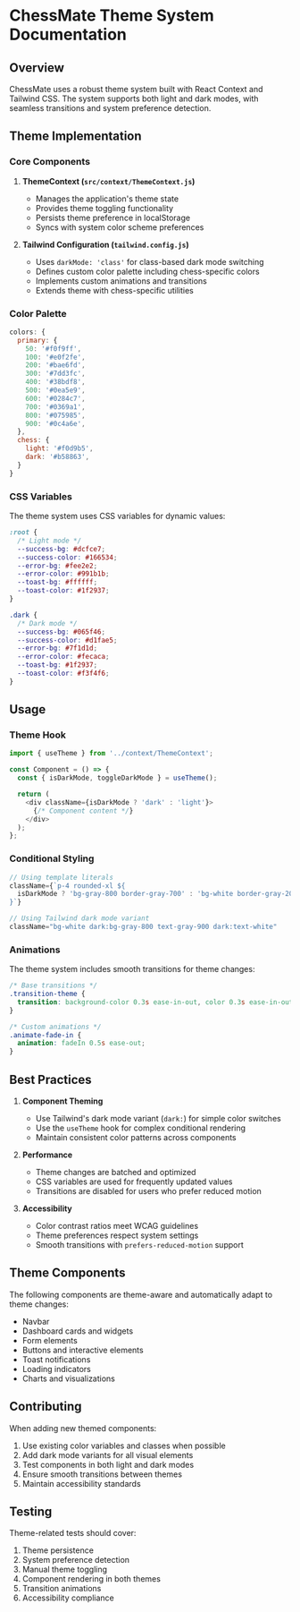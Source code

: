 # ChessMate Theme System Documentation

## Overview
ChessMate uses a robust theme system built with React Context and Tailwind CSS. The system supports both light and dark modes, with seamless transitions and system preference detection.

## Theme Implementation

### Core Components

1. **ThemeContext (`src/context/ThemeContext.js`)**
   - Manages the application's theme state
   - Provides theme toggling functionality
   - Persists theme preference in localStorage
   - Syncs with system color scheme preferences

2. **Tailwind Configuration (`tailwind.config.js`)**
   - Uses `darkMode: 'class'` for class-based dark mode switching
   - Defines custom color palette including chess-specific colors
   - Implements custom animations and transitions
   - Extends theme with chess-specific utilities

### Color Palette

```javascript
colors: {
  primary: {
    50: '#f0f9ff',
    100: '#e0f2fe',
    200: '#bae6fd',
    300: '#7dd3fc',
    400: '#38bdf8',
    500: '#0ea5e9',
    600: '#0284c7',
    700: '#0369a1',
    800: '#075985',
    900: '#0c4a6e',
  },
  chess: {
    light: '#f0d9b5',
    dark: '#b58863',
  }
}
```

### CSS Variables

The theme system uses CSS variables for dynamic values:

```css
:root {
  /* Light mode */
  --success-bg: #dcfce7;
  --success-color: #166534;
  --error-bg: #fee2e2;
  --error-color: #991b1b;
  --toast-bg: #ffffff;
  --toast-color: #1f2937;
}

.dark {
  /* Dark mode */
  --success-bg: #065f46;
  --success-color: #d1fae5;
  --error-bg: #7f1d1d;
  --error-color: #fecaca;
  --toast-bg: #1f2937;
  --toast-color: #f3f4f6;
}
```

## Usage

### Theme Hook

```javascript
import { useTheme } from '../context/ThemeContext';

const Component = () => {
  const { isDarkMode, toggleDarkMode } = useTheme();

  return (
    <div className={isDarkMode ? 'dark' : 'light'}>
      {/* Component content */}
    </div>
  );
};
```

### Conditional Styling

```javascript
// Using template literals
className={`p-4 rounded-xl ${
  isDarkMode ? 'bg-gray-800 border-gray-700' : 'bg-white border-gray-200'
}`}

// Using Tailwind dark mode variant
className="bg-white dark:bg-gray-800 text-gray-900 dark:text-white"
```

### Animations

The theme system includes smooth transitions for theme changes:

```css
/* Base transitions */
.transition-theme {
  transition: background-color 0.3s ease-in-out, color 0.3s ease-in-out;
}

/* Custom animations */
.animate-fade-in {
  animation: fadeIn 0.5s ease-out;
}
```

## Best Practices

1. **Component Theming**
   - Use Tailwind's dark mode variant (`dark:`) for simple color switches
   - Use the `useTheme` hook for complex conditional rendering
   - Maintain consistent color patterns across components

2. **Performance**
   - Theme changes are batched and optimized
   - CSS variables are used for frequently updated values
   - Transitions are disabled for users who prefer reduced motion

3. **Accessibility**
   - Color contrast ratios meet WCAG guidelines
   - Theme preferences respect system settings
   - Smooth transitions with `prefers-reduced-motion` support

## Theme Components

The following components are theme-aware and automatically adapt to theme changes:

- Navbar
- Dashboard cards and widgets
- Form elements
- Buttons and interactive elements
- Toast notifications
- Loading indicators
- Charts and visualizations

## Contributing

When adding new themed components:

1. Use existing color variables and classes when possible
2. Add dark mode variants for all visual elements
3. Test components in both light and dark modes
4. Ensure smooth transitions between themes
5. Maintain accessibility standards

## Testing

Theme-related tests should cover:

1. Theme persistence
2. System preference detection
3. Manual theme toggling
4. Component rendering in both themes
5. Transition animations
6. Accessibility compliance

